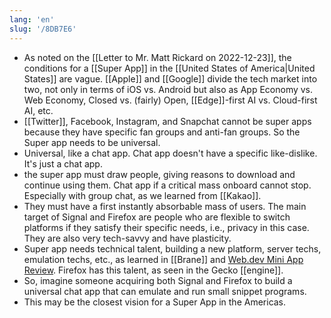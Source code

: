 ```yaml
---
lang: 'en'
slug: '/8DB7E6'
---
```


- As noted on the [[Letter to Mr. Matt Rickard on 2022-12-23]], the conditions for a [[Super App]] in the [[United States of America|United States]] are vague. [[Apple]] and [[Google]] divide the tech market into two, not only in terms of iOS vs. Android but also as App Economy vs. Web Economy, Closed vs. (fairly) Open, [[Edge]]-first AI vs. Cloud-first AI, etc.
- [[Twitter]], Facebook, Instagram, and Snapchat cannot be super apps because they have specific fan groups and anti-fan groups. So the Super app needs to be universal.
- Universal, like a chat app. Chat app doesn't have a specific like-dislike. It's just a chat app.
- the super app must draw people, giving reasons to download and continue using them. Chat app if a critical mass onboard cannot stop. Especially with group chat, as we learned from [[Kakao]].
- They must have a first instantly absorbable mass of users. The main target of Signal and Firefox are people who are flexible to switch platforms if they satisfy their specific needs, i.e., privacy in this case. They are also very tech-savvy and have plasticity.
- Super app needs technical talent, building a new platform, server techs, emulation techs, etc., as learned in [[Brane]] and [Web.dev Mini App Review](https://web.dev/mini-apps/). Firefox has this talent, as seen in the Gecko [[engine]].
- So, imagine someone acquiring both Signal and Firefox to build a universal chat app that can emulate and run small snippet programs.
- This may be the closest vision for a Super App in the Americas.
